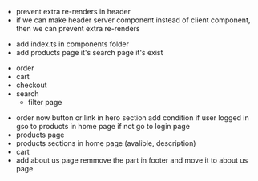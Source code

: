 <!-- header -->

- prevent extra re-renders in header
- if we can make header server component instead of client component, then we can prevent extra re-renders

<!-- what next -->

- add index.ts in components folder
- add products page it's search page it's exist

<!-- logic -->

- order
- cart
- checkout
- search
  - filter page

<!-- Now -->

- order now button or link in hero section add condition if user logged in gso to products in home page if not go to login page
- products page
- products sections in home page (avalible, description)
- cart
- add about us page remmove the part in footer and move it to about us page
